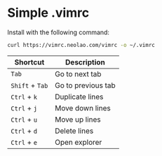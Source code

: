 Simple .vimrc
=============

Install with the following command:
```bash
curl https://vimrc.neolao.com/vimrc -o ~/.vimrc
```

| Shortcut          | Description        |
| ----------------- | ------------------ |
| `Tab`             | Go to next tab     |
| `Shift` + `Tab`   | Go to previous tab |
| `Ctrl` + `k`      | Duplicate lines    |
| `Ctrl` + `j`      | Move down lines    |
| `Ctrl` + `u`      | Move up lines      |
| `Ctrl` + `d`      | Delete lines       |
| `Ctrl` + `e`      | Open explorer      |
